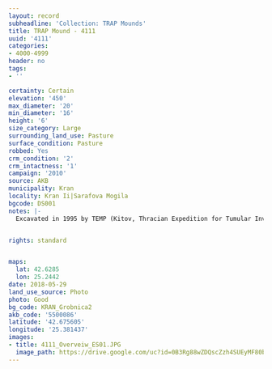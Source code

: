 ```yaml
---
layout: record
subheadline: 'Collection: TRAP Mounds'
title: TRAP Mound - 4111
uuid: '4111'
categories:
- 4000-4999
header: no
tags:
- ''

certainty: Certain
elevation: '450'
max_diameter: '20'
min_diameter: '16'
height: '6'
size_category: Large
surrounding_land_use: Pasture
surface_condition: Pasture
robbed: Yes
crm_condition: '2'
crm_intactness: '1'
campaign: '2010'
source: AKB
municipality: Kran
locality: Kran Ii|Sarafova Mogila
bgcode: DS001
notes: |-
  Excavated in 1995 by TEMP (Kitov, Thracian Expedition for Tumular Investigations), tomb with frescos inside.


rights: standard


maps:
  lat: 42.6285
  lon: 25.2442
date: 2018-05-29
land_use_source: Photo
photo: Good
bg_code: KRAN_Grobnica2
akb_code: '5500086'
latitude: '42.675605'
longitude: '25.381437'
images:
- title: 4111_Overveiw_ES01.JPG
  image_path: https://drive.google.com/uc?id=0B3Rg88wZDQscZzh4SUEyMF80bUE
---
```

